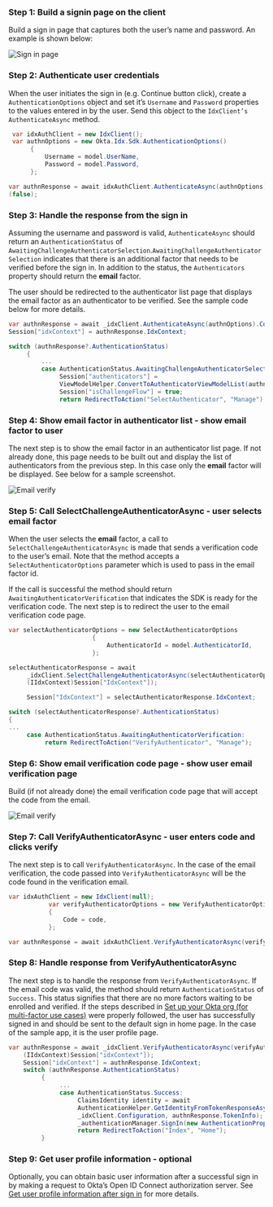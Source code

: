 ### Step 1: Build a signin page on the client

Build a sign in page that captures both the user’s name and
password. An example is shown below:

<div class="common-image-format">

![Sign in page](/img/oie-embedded-sdk/oie-embedded-sdk-use-case-simple-sign-on-screenshot-sign-in.png
 "Sign in page")

</div>

### Step 2: Authenticate user credentials

When the user initiates the sign in (e.g. Continue button click),
create a `AuthenticationOptions` object and set it’s `Username` and
`Password` properties to the values entered in by the user. Send this
object to the `IdxClient’s AuthenticateAsync` method.

```csharp
 var idxAuthClient = new IdxClient();
 var authnOptions = new Okta.Idx.Sdk.AuthenticationOptions()
      {
          Username = model.UserName,
          Password = model.Password,
      };

var authnResponse = await idxAuthClient.AuthenticateAsync(authnOptions).ConfigureAwait
(false);
```

### Step 3: Handle the response from the sign in

Assuming the username and password is valid, `AuthenticateAsync`
should return an `AuthenticationStatus` of
`AwaitingChallengeAuthenticatorSelection`.`AwaitingChallengeAuthenticatorSelection`
indicates that there is an additional factor that needs to be verified
before the sign in.  In addition to the status, the `Authenticators`
property should return the **email** factor.

The user should be redirected to the authenticator list page that
displays the email factor as an authenticator to be verified. See
the sample code below for more details.

```csharp
var authnResponse = await _idxClient.AuthenticateAsync(authnOptions).ConfigureAwait(false);
Session["idxContext"] = authnResponse.IdxContext;

switch (authnResponse?.AuthenticationStatus)
     {
         ...
         case AuthenticationStatus.AwaitingChallengeAuthenticatorSelection:
              Session["authenticators"] =
              ViewModelHelper.ConvertToAuthenticatorViewModelList(authnResponse.Authenticators);
              Session["isChallengeFlow"] = true;
              return RedirectToAction("SelectAuthenticator", "Manage");
```

### Step 4: Show email factor in authenticator list - show email factor to user

The next step is to show the email factor in an authenticator list page. If
not already done, this page needs to be built out and display the list of
authenticators from the previous step.  In this case only the **email**
factor will be displayed. See below for a sample screenshot.

<div class="common-image-format">

![Email verify](/img/oie-embedded-sdk/oie-embedded-sdk-use-case-sign-in-pwd-email-screen-verify.png
 "Email verify")

</div>

### Step 5: Call SelectChallengeAuthenticatorAsync - user selects email factor

When the user selects the **email** factor, a call to
`SelectChallengeAuthenticatorAsync` is made that sends a verification
code to the user’s email. Note that the method accepts a
`SelectAuthenticatorOptions` parameter which is used to pass in the
email factor id.

If the call is successful the method should return
`AwaitingAuthenticatorVerification` that indicates the SDK is ready for
the verification code. The next step is to redirect the user to the email
verification code page.

```csharp
var selectAuthenticatorOptions = new SelectAuthenticatorOptions
                       {
                           AuthenticatorId = model.AuthenticatorId,
                       };

selectAuthenticatorResponse = await
     _idxClient.SelectChallengeAuthenticatorAsync(selectAuthenticatorOptions,
     (IIdxContext)Session["IdxContext"]);

     Session["IdxContext"] = selectAuthenticatorResponse.IdxContext;

switch (selectAuthenticatorResponse?.AuthenticationStatus)
{
...
     case AuthenticationStatus.AwaitingAuthenticatorVerification:
          return RedirectToAction("VerifyAuthenticator", "Manage");
```

### Step 6: Show email verification code page - show user email verification page

Build (if not already done) the email verification code page that will accept
the code from the email.

<div class="common-image-format">

![Email verify](/img/oie-embedded-sdk/oie-embedded-sdk-use-case-simple-self-serv-screen-verify-email-code.png
 "Email verify")

</div>

### Step 7: Call VerifyAuthenticatorAsync - user enters code and clicks verify

The next step is to call `VerifyAuthenticatorAsync`. In the case of the email
verification, the code passed into `VerifyAuthenticatorAsync` will be the code
found in the verification email.

```csharp
var idxAuthClient = new IdxClient(null);
           var verifyAuthenticatorOptions = new VerifyAuthenticatorOptions
           {
               Code = code,
           };

var authnResponse = await idxAuthClient.VerifyAuthenticatorAsync(verifyAuthenticatorOptions, (IIdxContext)Session["idxContext"]);
```

### Step 8: Handle response from VerifyAuthenticatorAsync

The next step is to handle the response from `VerifyAuthenticatorAsync`.
If the email code was valid, the method should return `AuthenticationStatus`
of `Success`. This status signifies that there are no more factors waiting to
be enrolled and verified. If the steps described in
[Set up your Okta org (for multi-factor use cases)](/docs/guides/oie-embedded-common-org-setup/aspnet/main/#set-up-your-okta-org-for-multi-factor-use-cases)
were properly followed,  the user has successfully signed in and should be sent
to the default sign in home page.  In the case of the sample app, it is the
user profile page.

```csharp
var authnResponse = await _idxClient.VerifyAuthenticatorAsync(verifyAuthenticatorOptions,
    (IIdxContext)Session["idxContext"]);
    Session["idxContext"] = authnResponse.IdxContext;
    switch (authnResponse.AuthenticationStatus)
         {
              ...
              case AuthenticationStatus.Success:
                   ClaimsIdentity identity = await
                   AuthenticationHelper.GetIdentityFromTokenResponseAsync(
                   _idxClient.Configuration, authnResponse.TokenInfo);
                   _authenticationManager.SignIn(new AuthenticationProperties(), identity);
                   return RedirectToAction("Index", "Home");
         }
```

### Step 9: Get user profile information - optional

Optionally, you can obtain basic user information after a successful sign
in by making a request to Okta’s Open ID Connect authorization server.
See [Get user profile information after sign in](/docs/guides/oie-embedded-sdk-alternate-flows/aspnet/main/#get-user-profile-information-after-sign-in) for more details.
